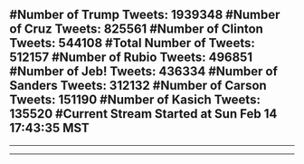 #Number of Trump Tweets: 1939348
#Number of Cruz Tweets: 825561
#Number of Clinton Tweets: 544108
#Total Number of Tweets: 512157 
#Number of Rubio Tweets: 496851
#Number of Jeb! Tweets: 436334
#Number of Sanders Tweets: 312132
#Number of Carson Tweets: 151190
#Number of Kasich Tweets: 135520
#Current Stream Started at Sun Feb 14 17:43:35 MST
---
---
---
